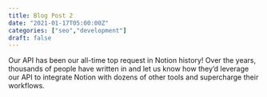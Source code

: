 ```yaml
---
title: Blog Post 2
date: "2021-01-17T05:00:00Z"
categories: ["seo","development"]
draft: false
---
```


Our API has been our all-time top request in Notion history! Over the years, thousands of people have written in and let us know how they’d leverage our API to integrate Notion with dozens of other tools and supercharge their workflows.
